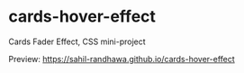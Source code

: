 # cards-hover-effect

Cards Fader Effect, CSS mini-project

Preview: https://sahil-randhawa.github.io/cards-hover-effect
